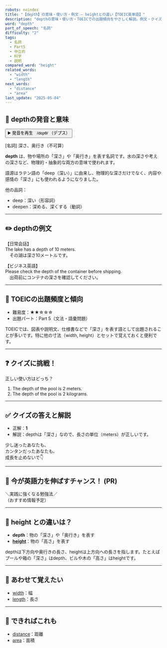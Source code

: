 ```yaml
---
robots: noindex
title: "【depth】の意味・使い方・例文 ― heightとの違い【TOEIC英単語】"
description: "depthの意味・使い方・TOEICでの出題傾向をやさしく解説。例文・クイズ付きでheightとの違いもわかりやすく学べます。"
word: "depth"
part_of_speech: "名詞"
difficulty: "2"
tags:
  - 名詞
  - Part5
  - 中立的
  - 科学
  - 説明
compared_word: "height"
related_words:
  - "width"
  - "length"
next_words:
  - "distance"
  - "area"
last_update: "2025-05-04"
---
```


## 🔰 depthの発音と意味

<button class="play-audio" onclick="playTTS('depth')">
  <span class="play-audio-main">
    ▶️ 発音を再生　/dɛpθ/
  </span>
  <span class="play-audio-sub">
    （デプス）
  </span>
</button>

[名詞] 深さ、奥行き（不可算）

**depth** は、物や場所の「深さ」や「奥行き」を表す名詞です。水の深さや考えの深さなど、物理的・抽象的な両方の意味で使われます。

語源はラテン語の「deep（深い）」に由来し、物理的な深さだけでなく、内容や感情の「深さ」にも使われるようになりました。

他の品詞：  
- deep：深い（形容詞）
- deepen：深める、深くする（動詞）

---

## ✏️ depthの例文

【日常会話】  
The lake has a depth of 10 meters.  
　その湖は深さ10メートルです。

【ビジネス英語】  
Please check the depth of the container before shipping.  
　出荷前にコンテナの深さを確認してください。

---

## 🎯 TOEICの出題頻度と傾向

- 難易度：★★☆☆☆
- 出題パート：Part 5（文法・語彙問題）

TOEICでは、図表や説明文、仕様書などで「深さ」を表す語として出題されることが多いです。特に他の寸法（width, height）とセットで覚えておくと便利です。

---

## ❓ クイズに挑戦！

正しい使い方はどっち？

1. The depth of the pool is 2 meters.  
2. The depth of the pool is 2 kilograms.

---

## ✅ クイズの答えと解説

- 正解：**1**
- 解説：depthは「深さ」なので、長さの単位（meters）が正しいです。

少し迷ったあなたも、  
カンタンだったあなたも、  
成長を止めないで👇️

---

## 🚀 今が英語力を伸ばすチャンス！ (PR)

<div class="info-center">
＼実践に強くなる勉強法／<br>  
（おすすめ情報予定）
</div>

---

## 🤔  height との違いは？

- **depth**：物の「深さ」や「奥行き」を表す
- **[height](/word/height/)**：物の「高さ」を表す

depthは下方向や奥行きの長さ、heightは上方向への長さを指します。たとえばプールや箱の「深さ」はdepth、ビルや木の「高さ」はheightです。

---

## 🧩 あわせて覚えたい

- [width](/word/width/)：幅
- [length](/word/length/)：長さ

---

## 📖 できればこれも

- [distance](/word/distance/)：距離
- [area](/word/area/)：面積

<!-- cvid: aid22_bid46 -->
